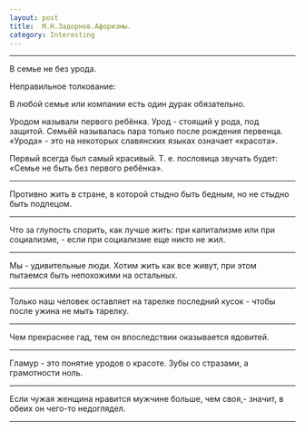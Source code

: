 ```yaml
---
layout: post
title:  М.Н.Задорнов.Афоризмы.
category: Interesting
--- 
```


---
В семье не без урода. 

Неправильное толкование: 

В любой семье или компании есть один дурак обязательно. 

Уродом называли первого ребёнка. Урод - стоящий у рода, под защитой. Семьёй называлась пара только после рождения первенца. «Урода» - это на некоторых славянских языках означает «красота». 

Первый всегда был самый красивый. Т. е. пословица звучать будет: «Семье не быть без первого ребёнка».

---

Противно жить в стране, в которой стыдно быть бедным, но не стыдно быть подлецом.

---

Что за глупость спорить, как лучше жить: при капитализме или при социализме, - если при социализме еще никто не жил.

---

Мы - удивительные люди. Хотим жить как все живут, при этом пытаемся быть непохожими на остальных.

---

Только наш человек оставляет на тарелке последний кусок - чтобы после ужина не мыть тарелку.

---

Чем прекраснее гад, тем он впоследствии оказывается ядовитей.

---

Гламур - это понятие уродов о красоте. Зубы со стразами, а грамотности ноль.

---

Если чужая женщина нравится мужчине больше, чем своя,- значит, в обеих он чего-то недоглядел.

---